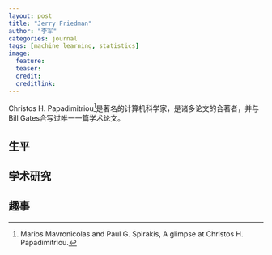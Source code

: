 ```yaml
---
layout: post
title: "Jerry Friedman"
author: "李军"
categories: journal
tags: [machine learning, statistics]
image:
  feature: 
  teaser: 
  credit:
  creditlink:
---
```


Christos H. Papadimitriou[^1]是著名的计算机科学家，是诸多论文的合著者，并与Bill Gates合写过唯一一篇学术论文。

## 生平

## 学术研究

## 趣事

[^1]: Marios Mavronicolas and Paul G. Spirakis, A glimpse at Christos H. Papadimitriou.